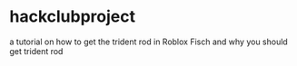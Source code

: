 # hackclubproject
a tutorial on how to get the trident rod in Roblox Fisch and why you should get trident rod


